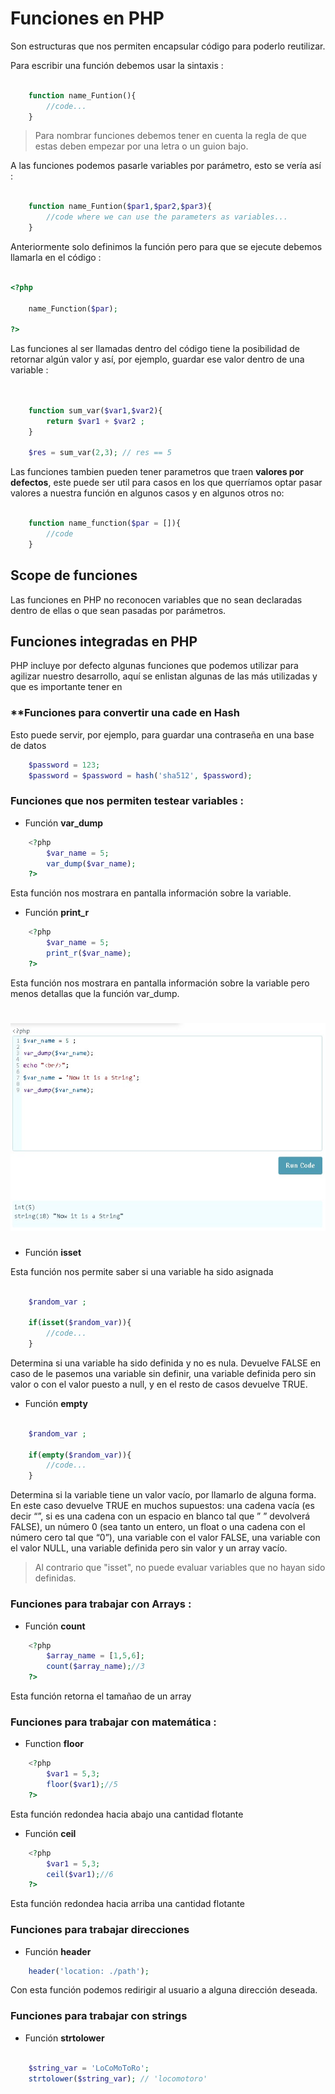 # Funciones en PHP

Son estructuras que nos permiten encapsular código para poderlo reutilizar.

Para escribir una función debemos usar la sintaxis :

```php

    function name_Funtion(){
        //code...
    }

```

>Para nombrar funciones debemos tener en cuenta la regla de que estas deben empezar por una letra o un guion bajo.

A las funciones podemos pasarle variables por parámetro, esto se vería así :

```php

    function name_Funtion($par1,$par2,$par3){
        //code where we can use the parameters as variables...
    }

```

Anteriormente solo definimos la función pero para que se ejecute debemos llamarla en el código : 

```php

<?php

    name_Function($par);

?>

```

Las funciones al ser llamadas dentro del código tiene la posibilidad de retornar algún valor y así, por ejemplo, guardar ese valor dentro de una variable : 

```php

    
    function sum_var($var1,$var2){
        return $var1 + $var2 ;
    }
    
    $res = sum_var(2,3); // res == 5

```

Las funciones tambien pueden tener parametros que traen **valores por defectos**, este puede ser util para casos en los que querríamos optar pasar valores a nuestra función en algunos casos y en algunos otros no:

```php

    function name_function($par = []){
        //code
    }

```

## Scope de funciones 

Las funciones en PHP no reconocen variables que no sean declaradas dentro de ellas o que sean pasadas por parámetros.

## Funciones integradas en PHP

PHP incluye por defecto algunas funciones que podemos utilizar para agilizar nuestro desarrollo, aquí se enlistan algunas de las más utilizadas y que es importante tener en 

### **Funciones para convertir una cade en Hash

Esto puede servir, por ejemplo, para guardar una contraseña en una base de datos

```php
    $password = 123;
    $password = $password = hash('sha512', $password);
```



### **Funciones que nos permiten testear variables** :

* Función **var_dump**
```php
    <?php
        $var_name = 5;
        var_dump($var_name);
    ?>
```

Esta función nos mostrara en pantalla información sobre la variable.

* Función **print_r**
```php
    <?php
        $var_name = 5;
        print_r($var_name);
    ?>
```

Esta función nos mostrara en pantalla información sobre la variable pero  menos detallas que la función var_dump.

<h1 align="center">
    <img src="./img/var_dump.jpg">
    <br/>
</h1> 

* Función **isset**

Esta función nos permite saber si una variable ha sido asignada

```php

    $random_var ;

    if(isset($random_var)){
        //code...
    }

```
Determina si una variable ha sido definida y no es nula. Devuelve FALSE en caso de le pasemos una variable sin definir, una variable definida pero sin valor o con el valor puesto a null, y en el resto de casos devuelve TRUE.

* Función **empty**
```php
    
    $random_var ;
    
    if(empty($random_var)){
        //code...
    }

```
Determina si la variable tiene un valor vacío, por llamarlo de alguna forma. En este caso devuelve TRUE en muchos supuestos: una cadena vacía (es decir “”, si es una cadena con un espacio en blanco tal que ” ” devolverá FALSE), un número 0 (sea tanto un entero, un float o una cadena con el número cero tal que “0”), una variable con el valor FALSE, una variable con el valor NULL, una variable definida pero sin valor y un array vacío. 

>Al contrario que "isset", no puede evaluar variables que no hayan sido definidas.


### **Funciones para trabajar con Arrays** :

* Función **count**
```php
    <?php
        $array_name = [1,5,6];
        count($array_name);//3
    ?>
```

Esta función retorna el tamañao de un array

### **Funciones para trabajar con matemática** :

* Function **floor**

```php
    <?php
        $var1 = 5,3;
        floor($var1);//5
    ?>
```

Esta función redondea hacia abajo una cantidad flotante

* Función **ceil**

```php
    <?php
        $var1 = 5,3;
        ceil($var1);//6
    ?>
```

Esta función redondea hacia arriba una cantidad flotante


### **Funciones para trabajar direcciones**

* Función **header**

```php
    header('location: ./path');
```

Con esta función podemos redirigir al usuario a alguna dirección deseada.

### **Funciones para trabajar con strings**

* Función **strtolower**

```php

    $string_var = 'LoCoMoToRo';
    strtolower($string_var); // 'locomotoro'

```





